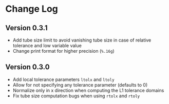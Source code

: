 # Change Log

## Version 0.3.1

- Add tube size limit to avoid vanishing tube size in case of relative tolerance and low variable value
- Change print format for higher precision (`%.16g`)
## Version 0.3.0

- Add local tolerance parameters `ltolx` and `ltoly`
- Allow for not specifying any tolerance parameter (defaults to 0)
- Normalize only in x direction when computing the L1 tolerance domains
- Fix tube size computation bugs when using `rtolx` and `rtoly`
